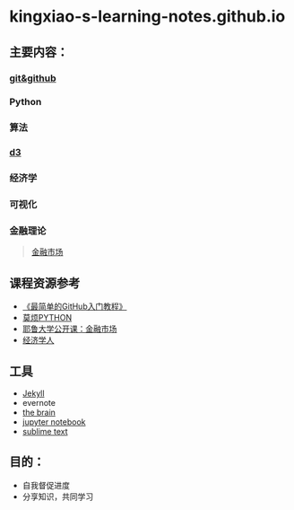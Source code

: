 # kingxiao-s-learning-notes.github.io
## 主要内容：
### [git&github](https://github.com/Kingxiao/kingxiao-s-learning-notes.github.io/blob/gh-pages/github&git.md)
### Python
### 算法
### [d3](https://github.com/d3/d3)
### 经济学
### 可视化
### 金融理论
> [金融市场](https://github.com/Kingxiao/kingxiao-s-learning-notes.github.io/blob/gh-pages/%E3%80%8A%E9%87%91%E8%9E%8D%E5%B8%82%E5%9C%BA%E3%80%8B%E7%AC%94%E8%AE%B0%E7%9B%AE%E5%BD%95.md)


## 课程资源参考
* [《最简单的GitHub入门教程》](https://www.bilibili.com/video/av4857819/)
* [莫烦PYTHON](https://morvanzhou.github.io/)
* [耶鲁大学公开课：金融市场](https://www.bilibili.com/video/av9947400)
* [经济学人](https://github.com/nailperry-zd/The-Economist)

## 工具
* [Jekyll](https://jekyllcn.com/docs/github-pages/)
* evernote
* [the brain](http://www.ypojie.com/2826.html)
* [jupyter notebook](https://jupyter.org/)
* [sublime text](https://www.sublimetext.com/)

## 目的：
* 自我督促进度
* 分享知识，共同学习
